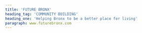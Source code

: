```yaml
---
title: 'FUTURE BRONX'
heading_tag: 'COMMUNITY BUILDING'
heading_one: 'Helping Bronx to be a better place for living'
paragraph: www.futurebronx.com
---
```


